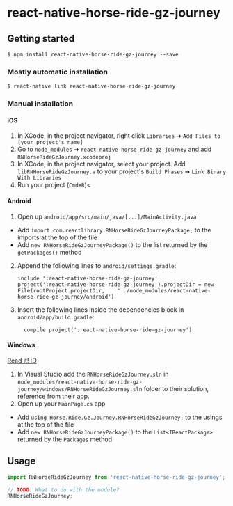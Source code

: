 
# react-native-horse-ride-gz-journey

## Getting started

`$ npm install react-native-horse-ride-gz-journey --save`

### Mostly automatic installation

`$ react-native link react-native-horse-ride-gz-journey`

### Manual installation


#### iOS

1. In XCode, in the project navigator, right click `Libraries` ➜ `Add Files to [your project's name]`
2. Go to `node_modules` ➜ `react-native-horse-ride-gz-journey` and add `RNHorseRideGzJourney.xcodeproj`
3. In XCode, in the project navigator, select your project. Add `libRNHorseRideGzJourney.a` to your project's `Build Phases` ➜ `Link Binary With Libraries`
4. Run your project (`Cmd+R`)<

#### Android

1. Open up `android/app/src/main/java/[...]/MainActivity.java`
  - Add `import com.reactlibrary.RNHorseRideGzJourneyPackage;` to the imports at the top of the file
  - Add `new RNHorseRideGzJourneyPackage()` to the list returned by the `getPackages()` method
2. Append the following lines to `android/settings.gradle`:
  	```
  	include ':react-native-horse-ride-gz-journey'
  	project(':react-native-horse-ride-gz-journey').projectDir = new File(rootProject.projectDir, 	'../node_modules/react-native-horse-ride-gz-journey/android')
  	```
3. Insert the following lines inside the dependencies block in `android/app/build.gradle`:
  	```
      compile project(':react-native-horse-ride-gz-journey')
  	```

#### Windows
[Read it! :D](https://github.com/ReactWindows/react-native)

1. In Visual Studio add the `RNHorseRideGzJourney.sln` in `node_modules/react-native-horse-ride-gz-journey/windows/RNHorseRideGzJourney.sln` folder to their solution, reference from their app.
2. Open up your `MainPage.cs` app
  - Add `using Horse.Ride.Gz.Journey.RNHorseRideGzJourney;` to the usings at the top of the file
  - Add `new RNHorseRideGzJourneyPackage()` to the `List<IReactPackage>` returned by the `Packages` method


## Usage
```javascript
import RNHorseRideGzJourney from 'react-native-horse-ride-gz-journey';

// TODO: What to do with the module?
RNHorseRideGzJourney;
```
  
